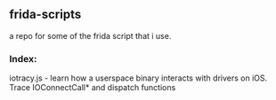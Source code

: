 ## frida-scripts

a repo for some of the frida script that i use.

### Index:
iotracy.js - learn how a userspace binary interacts with drivers on iOS. Trace IOConnectCall* and dispatch functions
